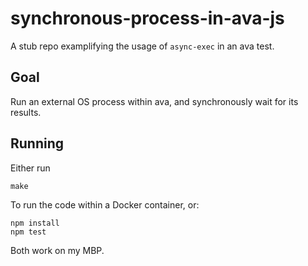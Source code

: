 # synchronous-process-in-ava-js

A stub repo examplifying the usage of `async-exec` in an ava test.  

## Goal
Run an external OS process within ava, and synchronously wait for its results.

## Running

Either run 

    make

To run the code within a Docker container, or:

    npm install
    npm test 

Both work on my MBP.
